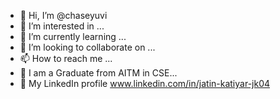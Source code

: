 - 👋 Hi, I’m @chaseyuvi
- 👀 I’m interested in ...
- 🌱 I’m currently learning ...
- 💞️ I’m looking to collaborate on ...
- 📫 How to reach me ...
- 🤵 I am a Graduate from AITM in  CSE...
- 🤵 My LinkedIn profile www.linkedin.com/in/jatin-katiyar-jk04

<!---
chaseyuvi/chaseyuvi is a ✨ special ✨ repository because its `README.md` (this file) appears on your GitHub profile.
You can click the Preview link to take a look at your changes.
--->
